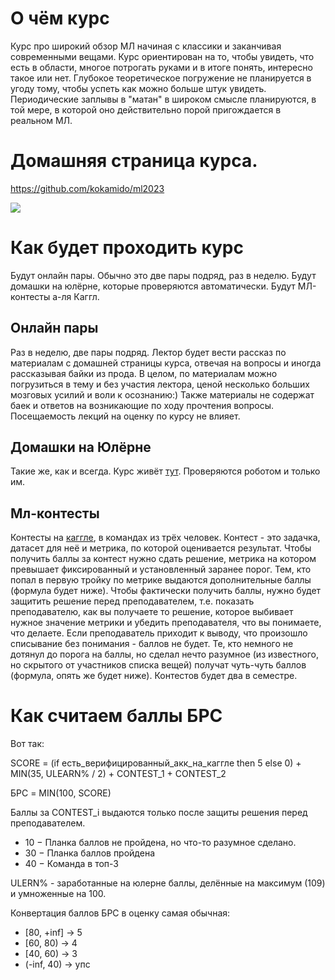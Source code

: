 # О чём курс
Курс про широкий обзор МЛ начиная с классики и заканчивая современными вещами. Курс ориентирован на то, чтобы увидеть, что есть в области, многое потрогать руками и в итоге понять, интересно такое или нет. Глубокое теоретическое погружение не планируется в угоду тому, чтобы успеть как можно больше штук увидеть. Периодические заплывы в "матан" в широком смысле планируются, в той мере, в которой оно действительно порой пригождается в реальном МЛ.

# Домашняя страница курса.

https://github.com/kokamido/ml2023

![](qr_git.png)

# Как будет проходить курс
Будут онлайн пары. Обычно это две пары подряд, раз в неделю. Будут домашки на юлёрне, которые проверяются автоматически. Будут МЛ-контесты а-ля Каггл.

## Онлайн пары
Раз в неделю, две пары подряд. Лектор будет вести рассказ по материалам с домашней страницы курса, отвечая на вопросы и иногда рассказывая байки из прода. В целом, по материалам можно погрузиться в тему и без участия лектора, ценой несколько больших мозговых усилий и воли к осознанию:) Также материалы не содержат баек и ответов на возникающие по ходу прочтения вопросы. Посещаемость лекций на оценку по курсу не влияет.

## Домашки на Юлёрне
Такие же, как и всегда. Курс живёт [тут](https://ulearn.me/course/ml). Проверяются роботом и только им.

## Мл-контесты
Контесты на [каггле](https://www.kaggle.com), в командах из трёх человек. Контест - это задачка, датасет для неё и метрика, по которой оценивается результат. Чтобы получить баллы за контест нужно сдать решение, метрика на котором превышает фиксированный и установленный заранее порог. Тем, кто попал в первую тройку по метрике выдаются дополнительные баллы (формула будет ниже). Чтобы фактически получить баллы, нужно будет защитить решение перед преподавателем, т.е. показать преподавателю, как вы получаете то решение, которое выбивает нужное значение метрики и убедить преподавателя, что вы понимаете, что делаете. Если преподаватель приходит к выводу, что произошло списывание без понимания - баллов не будет. Те, кто немного не дотянул до порога на баллы, но сделал нечто разумное (из известного, но скрытого от участников списка вещей) получат чуть-чуть баллов (формула, опять же будет ниже). Контестов будет два в семестре.

# Как считаем баллы БРС
Вот так:

SCORE = (if есть_верифицированный_акк_на_каггле then 5 else 0) + MIN(35, ULEARN% / 2) + CONTEST_1 + CONTEST_2

БРС = MIN(100, SCORE)

Баллы за CONTEST_i выдаются только после защиты решения перед преподавателем.

* 10 − Планка баллов не пройдена, но что-то разумное сделано.
* 30 − Планка баллов пройдена
* 40 − Команда в топ-3

ULERN% - заработанные на юлерне баллы, делённые на максимум (109) и умноженные на 100.

Конвертация баллов БРС в оценку самая обычная: 
* [80, +inf] -> 5
* [60, 80) -> 4
* [40, 60) -> 3
* (-inf, 40) -> упс
